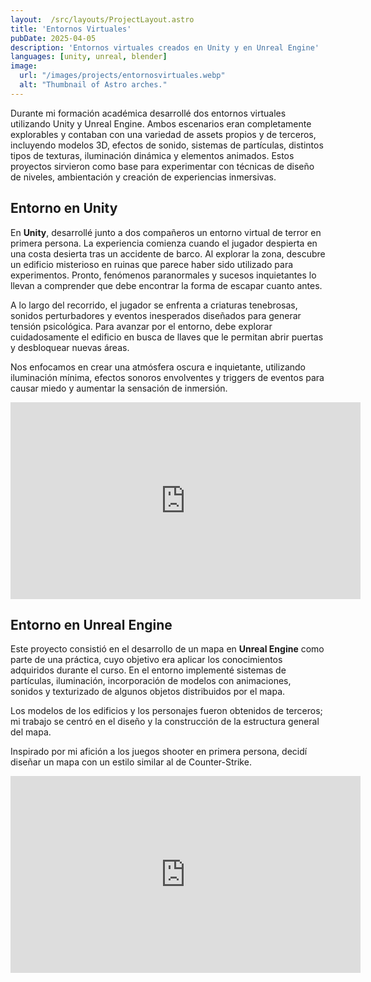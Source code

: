 ```yaml
---
layout:  /src/layouts/ProjectLayout.astro
title: 'Entornos Virtuales'
pubDate: 2025-04-05
description: 'Entornos virtuales creados en Unity y en Unreal Engine'
languages: [unity, unreal, blender]
image:
  url: "/images/projects/entornosvirtuales.webp"
  alt: "Thumbnail of Astro arches."
--- 
```


Durante mi formación académica desarrollé dos entornos virtuales utilizando Unity y Unreal Engine. Ambos escenarios eran completamente explorables y contaban con una variedad de assets propios y de terceros, incluyendo modelos 3D, efectos de sonido, sistemas de partículas, distintos tipos de texturas, iluminación dinámica y elementos animados. Estos proyectos sirvieron como base para experimentar con técnicas de diseño de niveles, ambientación y creación de experiencias inmersivas.

## Entorno en Unity

En **Unity**, desarrollé junto a dos compañeros un entorno virtual de terror en primera persona. La experiencia comienza cuando el jugador despierta en una costa desierta tras un accidente de barco. Al explorar la zona, descubre un edificio misterioso en ruinas que parece haber sido utilizado para experimentos. Pronto, fenómenos paranormales y sucesos inquietantes lo llevan a comprender que debe encontrar la forma de escapar cuanto antes.

A lo largo del recorrido, el jugador se enfrenta a criaturas tenebrosas, sonidos perturbadores y eventos inesperados diseñados para generar tensión psicológica. Para avanzar por el entorno, debe explorar cuidadosamente el edificio en busca de llaves que le permitan abrir puertas y desbloquear nuevas áreas.

Nos enfocamos en crear una atmósfera oscura e inquietante, utilizando iluminación mínima, efectos sonoros envolventes y triggers de eventos para causar miedo y aumentar la sensación de inmersión.

<iframe width="560" height="315" src="https://www.youtube.com/embed/W8_7t4m-TVU?si=2t9PVs2WAkuvx5ku" title="YouTube video player" frameborder="0" allow="accelerometer; autoplay; clipboard-write; encrypted-media; gyroscope; picture-in-picture; web-share" referrerpolicy="strict-origin-when-cross-origin" allowfullscreen></iframe>
<br>

## Entorno en Unreal Engine

Este proyecto consistió en el desarrollo de un mapa en **Unreal Engine** como parte de una práctica, cuyo objetivo era aplicar los conocimientos adquiridos durante el curso. En el entorno implementé sistemas de partículas, iluminación, incorporación de modelos con animaciones, sonidos y texturizado de algunos objetos distribuidos por el mapa.

Los modelos de los edificios y los personajes fueron obtenidos de terceros; mi trabajo se centró en el diseño y la construcción de la estructura general del mapa.

Inspirado por mi afición a los juegos shooter en primera persona, decidí diseñar un mapa con un estilo similar al de Counter-Strike.

<iframe width="560" height="315" src="https://www.youtube.com/embed/LZAHu8bgYkU?si=bokztIEsPUMP8i2Z" title="YouTube video player" frameborder="0" allow="accelerometer; autoplay; clipboard-write; encrypted-media; gyroscope; picture-in-picture; web-share" referrerpolicy="strict-origin-when-cross-origin" allowfullscreen></iframe>
<br>